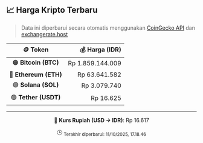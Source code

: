 

<!-- HARGA_KRIPTO -->
## 📈 Harga Kripto Terbaru

> Data ini diperbarui secara otomatis menggunakan [CoinGecko API](https://www.coingecko.com/) dan [exchangerate.host](https://exchangerate.host/)

<div align="center">

| 🪙 Token | 💰 Harga (IDR) |
|:------:|---------------:|
| 🟠 **Bitcoin (BTC)**   | Rp 1.859.144.009 |
| 🔵 **Ethereum (ETH)**  | Rp 63.641.582 |
| 🟣 **Solana (SOL)**    | Rp 3.079.740 |
| 🟢 **Tether (USDT)**   | Rp 16.625 |

---

💱 **Kurs Rupiah (USD → IDR)**: Rp 16.617

🕒 <sub>Terakhir diperbarui: 11/10/2025, 17.18.46</sub>

</div>
<!-- /HARGA_KRIPTO -->